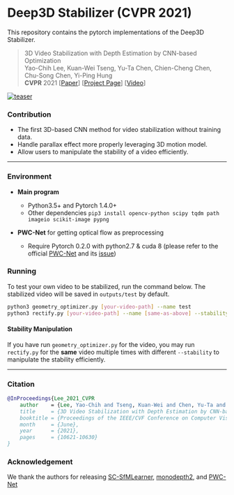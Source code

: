 # Deep3D Stabilizer (CVPR 2021)
This repository contains the pytorch implementations of the Deep3D Stabilizer. 
> 3D Video Stabilization with Depth Estimation by CNN-based Optimization \
> Yao-Chih Lee, Kuan-Wei Tseng, Yu-Ta Chen, Chien-Cheng Chen, Chu-Song Chen, Yi-Ping Hung \
> **CVPR** 2021 [[Paper](https://openaccess.thecvf.com/content/CVPR2021/html/Lee_3D_Video_Stabilization_With_Depth_Estimation_by_CNN-Based_Optimization_CVPR_2021_paper.html "Paper")] [[Project Page](https://yaochih.github.io/deep3d-stabilizer.io/ "Project Page")] [[Video](https://www.youtube.com/watch?v=pMluFVA7NDQ)]

[![teaser](https://yaochih.github.io/deep3d-stabilizer.io/img/pipeline.png)](https://www.youtube.com/watch?v=pMluFVA7NDQ)

### Contribution
- The first 3D-based CNN method for video stabilization without training data.
- Handle parallax effect more properly leveraging 3D motion model.
- Allow users to manipulate the stability of a video efficiently.

---
### Environment
- **Main program**
	- Python3.5+ and Pytorch 1.4.0+
	- Other dependencies
 `pip3 install opencv-python scipy tqdm path imageio scikit-image pypng`

- **PWC-Net** for getting optical flow as preprocessing
	- Require Pytorch 0.2.0 with python2.7 & cuda 8 
(please refer to the official [PWC-Net](https://github.com/NVlabs/PWC-Net/tree/master/PyTorch) and its [issue](https://github.com/NVlabs/PWC-Net/issues/76#issuecomment-513803385))

### Running
To test your own video to be stabilized, run the command below. The stabilized video will be saved in ```outputs/test``` by default.
```bash
python3 geometry_optimizer.py [your-video-path] --name test
python3 rectify.py [your-video-path] --name [same-as-above] --stability [default=12]
```

#### Stability Manipulation
If you have run ```geometry_optimizer.py``` for the video, you may run ```rectify.py``` for the **same** video multiple times with different ```--stability``` to manipulate the stability efficiently.

---
### Citation
```Bibtex
@InProceedings{Lee_2021_CVPR
    author    = {Lee, Yao-Chih and Tseng, Kuan-Wei and Chen, Yu-Ta and Chen, Chien-Cheng and Chen, Chu-Song and Hung, Yi-Ping},
    title     = {3D Video Stabilization with Depth Estimation by CNN-based Optimization},
    booktitle = {Proceedings of the IEEE/CVF Conference on Computer Vision and Pattern Recognition (CVPR)},
    month     = {June},
    year      = {2021},
    pages     = {10621-10630}
}
```

### Acknowledgement
We thank the authors for releasing [SC-SfMLearner](https://github.com/JiawangBian/SC-SfMLearner-Release), [monodepth2](https://github.com/nianticlabs/monodepth2), and [PWC-Net](https://github.com/NVlabs/PWC-Net/tree/master/PyTorch)
	
